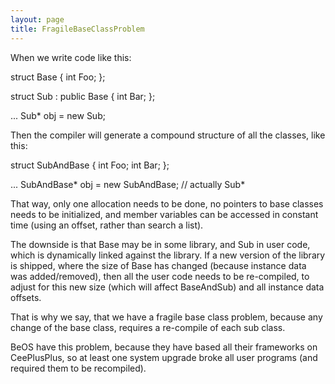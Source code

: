 ```yaml
---
layout: page
title: FragileBaseClassProblem
---
```


When we write code like this:
    
struct Base
{
   int Foo;
};

struct Sub : public Base
{
   int Bar;
};

   ...
   Sub* obj = new Sub;


Then the compiler will generate a compound structure of all the classes, like this:
    
struct SubAndBase
{
   int Foo;
   int Bar;
};

   ...
   SubAndBase* obj = new SubAndBase; // actually Sub*


That way, only one allocation needs to be done, no pointers to base classes needs to be initialized, and member variables can be accessed in constant time (using an offset, rather than search a list).

The downside is that Base may be in some library, and Sub in user code, which is dynamically linked against the library. If a new version of the library is shipped, where the size of Base has changed (because instance data was added/removed), then all the user code needs to be re-compiled, to adjust for this new size (which will affect BaseAndSub) and all instance data offsets.

That is why we say, that we have a fragile base class problem, because any change of the base class, requires a re-compile of each sub class.

BeOS have this problem, because they have based all their frameworks on CeePlusPlus, so at least one system upgrade broke all user programs (and required them to be recompiled).

